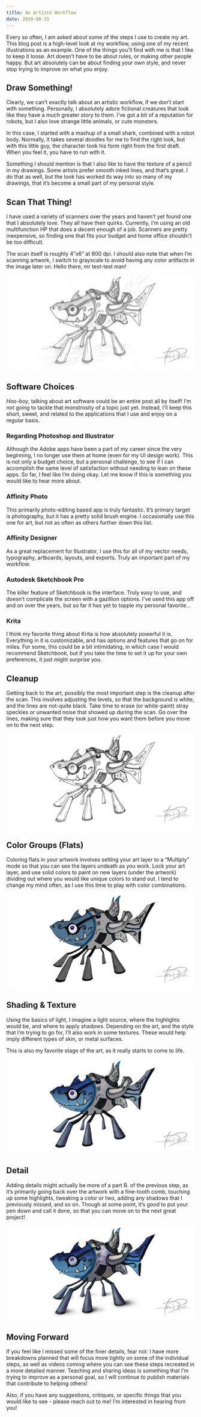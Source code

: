 ```yaml
---
title: An Artists Workflow
date: 2020-08-31
---
```


Every so often, I am asked about some of the steps I use to create my art. This blog post is a high-level look at my workflow, using one of my recent illustrations as an example. One of the things you’ll find with me is that I like to keep it loose. Art doesn’t have to be about rules, or making other people happy. But art absolutely can be about finding your own style, and never stop trying to improve on what you enjoy.

## Draw Something!

Clearly, we can’t exactly talk about an artistic workflow, if we don’t start with something. Personally, I absolutely adore fictional creatures that look like they have a much greater story to them. I’ve got a bit of a reputation for robots, but I also love strange little animals, or cute monsters.

In this case, I started with a mashup of a small shark, combined with a robot body. Normally, it takes several doodles for me to find the right look, but with this little guy, the character took his form right from the first draft. When you feel it, you have to run with it.

Something I should mention is that I also like to have the texture of a pencil in my drawings. Some artists prefer smooth inked lines, and that’s great. I do that as well, but the look has worked its way into so many of my drawings, that it’s become a small part of my personal style.

## Scan That Thing!

I have used a variety of scanners over the years and haven’t yet found one that I absolutely love. They all have their quirks. Currently, I’m using an old multifunction HP that does a decent enough of a job. Scanners are pretty inexpensive, so finding one that fits your budget and home office shouldn’t be too difficult.

The scan itself is roughly 4”x6” at 600 dpi. I should also note that when I’m scanning artwork, I switch to grayscale to avoid having any color artifacts in the image later on.
Hello there, mr test-test man!

![Drawing of a robot shark](img/Blog-Workflow-Draw.jpg)

## Software Choices

_Hoo-boy_, talking about art software could be an entire post all by itself! I’m not going to tackle that monstrosity of a topic just yet. Instead, I’ll keep this short, sweet, and related to the applications that I use and enjoy on a regular basis.

### Regarding Photoshop and Illustrator

Although the Adobe apps have been a part of my career since the very beginning, I no longer use them at home (even for my UI design work). This is not only a budget choice, but a personal challenge, to see if I can accomplish the same level of satisfaction without needing to lean on these apps. So far, I feel like I’m doing okay. Let me know if this is something you would like to hear more about.

### Affinity Photo

This primarily photo-editing based app is truly fantastic. It’s primary target is photography, but it has a pretty solid brush engine. I occasionally use this one for art, but not as often as others further down this list.

### Affinity Designer

As a great replacement for Illustrator, I use this for all of my vector needs, typography, artboards, layouts, and exports. Truly an important part of my workflow.

### Autodesk Sketchbook Pro

The killer feature of Sketchbook is the interface. Truly easy to use, and doesn’t complicate the screen with a gazillion options. I’ve used this app off and on over the years, but so far it has yet to topple my personal favorite…

### Krita

I think my favorite thing about Krita is how absolutely powerful it is. Everything in it is customizable, and has options and features that go on for miles. For some, this could be a bit intimidating, in which case I would recommend Sketchbook, but if you take the time to set it up for your own preferences, it just might surprise you.

## Cleanup

Getting back to the art, possibly the most important step is the cleanup after the scan. This involves adjusting the levels, so that the background is white, and the lines are not-quite black. Take time to erase (or white-paint) stray speckles or unwanted noise that showed up during the scan. Go over the lines, making sure that they look just how you want them before you move on to the next step.

![Workflow Cleanup](img/Blog-Workflow-Clean.jpg)

## Color Groups (Flats)

Coloring flats in your artwork involves setting your art layer to a “Multiply” mode so that you can see the layers undeath as you work. Lock your art layer, and use solid colors to paint on new layers (under the artwork) dividing out where you would like unique colors to stand out. I tend to change my mind often, as I use this time to play with color combinations.

![Workflow Flats](img/Blog-Workflow-Flats.jpg)

## Shading & Texture

Using the basics of light, I imagine a light source, where the highlights would be, and where to apply shadows. Depending on the art, and the style that I’m trying to go for, I’ll also work in some textures. These would help imply different types of skin, or metal surfaces.

This is also my favorite stage of the art, as it really starts to come to life.

![Workflow Shading](img/Blog-Workflow-Shading.jpg)

## Detail

Adding details might actually be more of a part B. of the previous step, as it’s primarily going back over the artwork with a fine-tooth comb, touching up some highlights, tweaking a color or two, adding any shadows that I previously missed, and so on. Though at some point, it’s good to put your pen down and call it done, so that you can move on to the next great project!

![Workflow Polish](img/Blog-Workflow-Polish.jpg)

## Moving Forward

If you feel like I missed some of the finer details, fear not: I have more breakdowns planned that will focus more tightly on some of the individual steps, as well as videos coming where you can see these steps recreated in a more detailed manner. Teaching and sharing ideas is something that I’m trying to improve as a personal goal, so I will continue to publish materials that contribute to helping others!

Also, if you have any suggestions, critiques, or specific things that you would like to see - please reach out to me! I’m interested in hearing from you!
